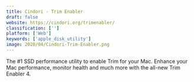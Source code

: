 ```yaml
---
title: Cindori - Trim Enabler
draft: false 
website: https://cindori.org/trimenabler/
classification: ['']
platform: ['Web']
keywords: ['apple_disk_utility']
image: 2020/04/Cindori-Trim-Enabler.png
---
```

The #1 SSD performance utility to enable Trim for your Mac. Enhance your Mac performance, monitor health and much more with the all-new Trim Enabler 4.